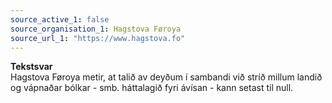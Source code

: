 ```yaml
---
source_active_1: false
source_organisation_1: Hagstova Føroya
source_url_1: "https://www.hagstova.fo"
---
```

<b>Tekstsvar</b>  
Hagstova Føroya metir, at talið av deyðum í sambandi við stríð millum landið og vápnaðar bólkar - smb. háttalagið fyri ávísan - kann setast til null.
